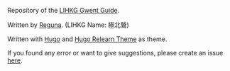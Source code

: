Repository of the [LIHKG Gwent Guide](https://regunakyle.github.io/LIHKG-Gwent-guide/).

Written by [Reguna](https://www.playgwent.com/en/invite-a-friend/LVWFHBSH03). (LIHKG Name: 極北鷲)

Written with [Hugo](https://github.com/gohugoio/hugo) and [Hugo Relearn Theme](https://github.com/McShelby/hugo-theme-relearn) as theme.

If you found any error or want to give suggestions, please create an issue [here](https://github.com/regunakyle/LIHKG-Gwent-guide/issues).
